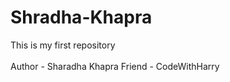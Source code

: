 # Shradha-Khapra
This is my first repository
<br><br/>
Author - Sharadha Khapra
Friend - CodeWithHarry
